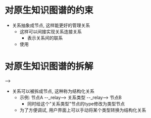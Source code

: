 # 对原生知识图谱的约束
- 关系抽象成节点, 这样能更好的管理关系
  - 这样可以间接实现关系连接关系
    - 表示关系间的联系
  - 使用
# 对原生知识图谱的拆解
-->
- 关系可以被拆成节点, 这种称为结构化关系
  - 示例:  节点A --_relay--> 关系类型 --_relay--> 节点B
    - 同时给这个"关系类型"节点的type修改为类型节点
  - 为了方便调试, 用户界面上可以手动将某个类型转换为结构化关系
